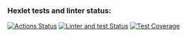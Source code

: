 ### Hexlet tests and linter status:
[![Actions Status](https://github.com/escape-8/php-project-48/actions/workflows/hexlet-check.yml/badge.svg)](https://github.com/escape-8/php-project-48/actions)
[![Linter and test Status](https://github.com/escape-8/php-project-48/actions/workflows/tests-linter-check.yml/badge.svg)](https://github.com/escape-8/php-project-48/actions)
[![Test Coverage](https://api.codeclimate.com/v1/badges/d3a48fe47c0386d25db0/test_coverage)](https://codeclimate.com/github/escape-8/php-project-48/test_coverage)